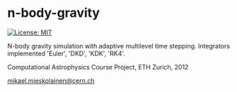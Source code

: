 # n-body-gravity

[![License: MIT](https://img.shields.io/badge/License-MIT-yellow.svg)](https://opensource.org/licenses/MIT)

N-body gravity simulation with adaptive multilevel time stepping. Integrators implemented 'Euler', 'DKD', 'KDK', 'RK4'.

Computational Astrophysics Course Project, ETH Zurich, 2012

mikael.mieskolainen@cern.ch
